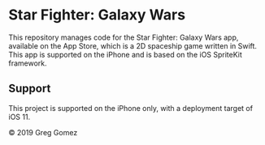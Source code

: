 # Star Fighter: Galaxy Wars
This repository manages code for the Star Fighter: Galaxy Wars app, available on the App Store, which is a 2D spaceship game written in Swift.  This app is supported on the iPhone and is based on the iOS SpriteKit framework.

## Support
This project is supported on the iPhone only, with a deployment target of iOS 11.

© 2019 Greg Gomez
